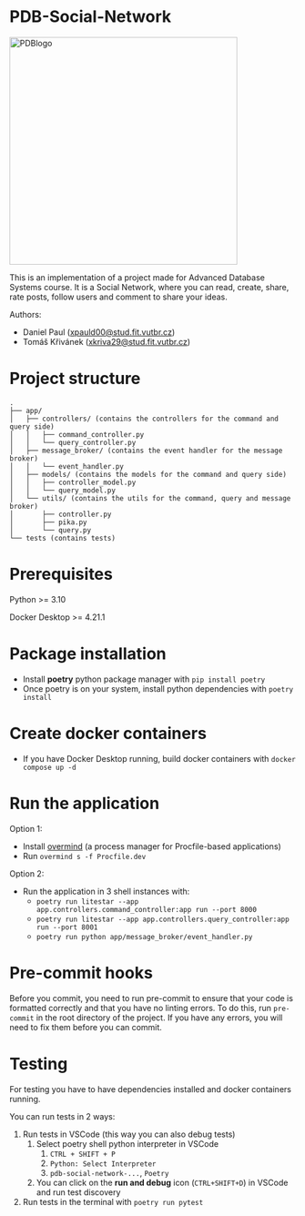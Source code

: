 # PDB-Social-Network
<img src="https://github.com/XDanielPaul/PDB-Social-Network/assets/47739921/2f7b46f7-bded-4b76-b6a1-7dfdb683b304" alt="PDBlogo" width="400px" height="400px">

This is an implementation of a project made for Advanced Database Systems course. It is a Social Network, where you can read, create, share, rate posts, follow users and comment to share your ideas.

Authors:
- Daniel Paul (xpauld00@stud.fit.vutbr.cz)
- Tomáš Křivánek (xkriva29@stud.fit.vutbr.cz)

# Project structure
```
.
├── app/
│   ├── controllers/ (contains the controllers for the command and query side)
│   │   ├── command_controller.py
│   │   └── query_controller.py
│   ├── message_broker/ (contains the event handler for the message broker)
│   │   └── event_handler.py
│   ├── models/ (contains the models for the command and query side)
│   │   ├── controller_model.py
│   │   └── query_model.py
│   └── utils/ (contains the utils for the command, query and message broker)
│       ├── controller.py
│       ├── pika.py
│       └── query.py
└── tests (contains tests)
```

# Prerequisites
Python >= 3.10

Docker Desktop >= 4.21.1

# Package installation
- Install **poetry** python package manager with `pip install poetry`
- Once poetry is on your system, install python dependencies with `poetry install`

# Create docker containers
- If you have Docker Desktop running, build docker containers with  `docker compose up -d`

# Run the application
Option 1:
- Install [overmind](https://github.com/DarthSim/overmind) (a process manager for Procfile-based applications)
- Run `overmind s -f Procfile.dev`

Option 2:
- Run the application in 3 shell instances with:
  - `poetry run litestar --app app.controllers.command_controller:app run --port 8000`
  - `poetry run litestar --app app.controllers.query_controller:app run --port 8001`
  - `poetry run python app/message_broker/event_handler.py`

# Pre-commit hooks
Before you commit, you need to run pre-commit to ensure that your code is formatted correctly and that you have no linting errors. To do this, run `pre-commit` in the root directory of the project. If you have any errors, you will need to fix them before you can commit.

# Testing
For testing you have to have dependencies installed and docker containers running.

You can run tests in 2 ways:
1. Run tests in VSCode (this way you can also debug tests)
   1. Select poetry shell python interpreter in VSCode
      1. `CTRL + SHIFT + P`
      2. `Python: Select Interpreter`
      3. `pdb-social-network-...`,  `Poetry`
   2. You can click on the **run and debug** icon (`CTRL+SHIFT+D`) in VSCode and run test discovery
2. Run tests in the terminal with `poetry run pytest`
